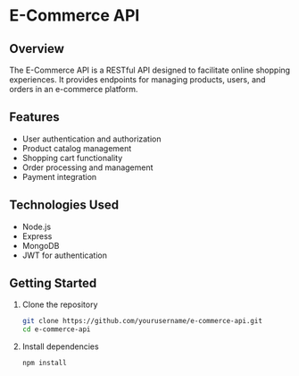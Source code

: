 <!-- write a readme for this project -->

# E-Commerce API

## Overview

The E-Commerce API is a RESTful API designed to facilitate online shopping experiences. It provides endpoints for managing products, users, and orders in an e-commerce platform.

## Features

- User authentication and authorization
- Product catalog management
- Shopping cart functionality
- Order processing and management
- Payment integration

## Technologies Used

- Node.js
- Express
- MongoDB
- JWT for authentication

## Getting Started

1. Clone the repository

   ```bash
   git clone https://github.com/yourusername/e-commerce-api.git
   cd e-commerce-api
   ```

2. Install dependencies
   ```bash
   npm install
   ```
